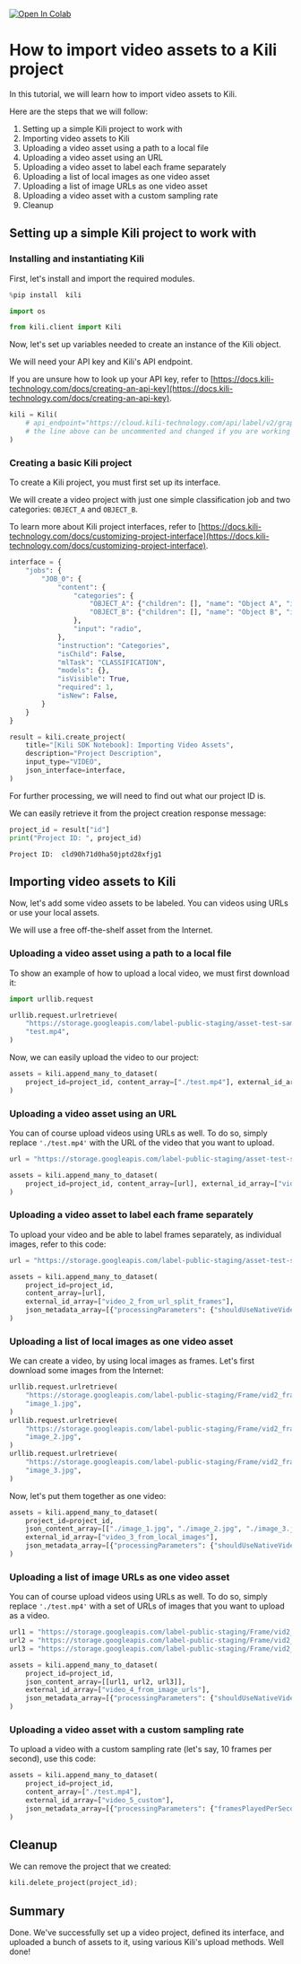 <!-- FILE AUTO GENERATED BY docs/utils.py DO NOT EDIT DIRECTLY -->
<a href="https://colab.research.google.com/github/kili-technology/kili-python-sdk/blob/main/recipes/importing_video_assets.ipynb" target="_parent"><img src="https://colab.research.google.com/assets/colab-badge.svg" alt="Open In Colab"/></a>

# How to import video assets to a Kili project

In this tutorial, we will learn how to import video assets to Kili.

Here are the steps that we will follow:

1. Setting up a simple Kili project to work with
2. Importing video assets to Kili
  1. Uploading a video asset using a path to a local file
  2. Uploading a video asset using an URL
  3. Uploading a video asset to label each frame separately
  4. Uploading a list of local images as one video asset
  5. Uploading a list of image URLs as one video asset
  6. Uploading a video asset with a custom sampling rate
3. Cleanup

## Setting up a simple Kili project to work with

### Installing and instantiating Kili

First, let's install and import the required modules.


```python
%pip install  kili
```


```python
import os

from kili.client import Kili
```

Now, let's set up variables needed to create an instance of the Kili object.

We will need your API key and Kili's API endpoint.

If you are unsure how to look up your API key, refer to [https://docs.kili-technology.com/docs/creating-an-api-key](https://docs.kili-technology.com/docs/creating-an-api-key).


```python
kili = Kili(
    # api_endpoint="https://cloud.kili-technology.com/api/label/v2/graphql",
    # the line above can be uncommented and changed if you are working with an on-premise version of Kili
)
```

### Creating a basic Kili project

To create a Kili project, you must first set up its interface.

We will create a video project with just one simple classification job and two categories: `OBJECT_A` and `OBJECT_B`.

To learn more about Kili project interfaces, refer to [https://docs.kili-technology.com/docs/customizing-project-interface](https://docs.kili-technology.com/docs/customizing-project-interface).


```python
interface = {
    "jobs": {
        "JOB_0": {
            "content": {
                "categories": {
                    "OBJECT_A": {"children": [], "name": "Object A", "id": "category3"},
                    "OBJECT_B": {"children": [], "name": "Object B", "id": "category4"},
                },
                "input": "radio",
            },
            "instruction": "Categories",
            "isChild": False,
            "mlTask": "CLASSIFICATION",
            "models": {},
            "isVisible": True,
            "required": 1,
            "isNew": False,
        }
    }
}

result = kili.create_project(
    title="[Kili SDK Notebook]: Importing Video Assets",
    description="Project Description",
    input_type="VIDEO",
    json_interface=interface,
)
```

For further processing, we will need to find out what our project ID is.

We can easily retrieve it from the project creation response message:


```python
project_id = result["id"]
print("Project ID: ", project_id)
```

    Project ID:  cld90h71d0ha50jptd28xfjg1


## Importing video assets to Kili

Now, let's add some video assets to be labeled.
You can videos using URLs or use your local assets.

We will use a free off-the-shelf asset from the Internet.

### Uploading a video asset using a path to a local file

To show an example of how to upload a local video, we must first download it:


```python
import urllib.request

urllib.request.urlretrieve(
    "https://storage.googleapis.com/label-public-staging/asset-test-sample/video/short_video.mp4",
    "test.mp4",
)
```

Now, we can easily upload the video to our project:


```python
assets = kili.append_many_to_dataset(
    project_id=project_id, content_array=["./test.mp4"], external_id_array=["video_1_from_local"]
)
```

### Uploading a video asset using an URL

You can of course upload videos using URLs as well. To do so, simply replace `'./test.mp4'` with the URL of the video that you want to upload.


```python
url = "https://storage.googleapis.com/label-public-staging/asset-test-sample/video/short_video.mp4"

assets = kili.append_many_to_dataset(
    project_id=project_id, content_array=[url], external_id_array=["video_2_from_url"]
)
```

### Uploading a video asset to label each frame separately

To upload your video and be able to label frames separately, as individual images, refer to this code:


```python
url = "https://storage.googleapis.com/label-public-staging/asset-test-sample/video/short_video.mp4"

assets = kili.append_many_to_dataset(
    project_id=project_id,
    content_array=[url],
    external_id_array=["video_2_from_url_split_frames"],
    json_metadata_array=[{"processingParameters": {"shouldUseNativeVideo": False}}],
)
```

### Uploading a list of local images as one video asset

We can create a video, by using local images as frames. Let's first download some images from the Internet:


```python
urllib.request.urlretrieve(
    "https://storage.googleapis.com/label-public-staging/Frame/vid2_frame/video2-img000001.jpg",
    "image_1.jpg",
)
urllib.request.urlretrieve(
    "https://storage.googleapis.com/label-public-staging/Frame/vid2_frame/video2-img000002.jpg",
    "image_2.jpg",
)
urllib.request.urlretrieve(
    "https://storage.googleapis.com/label-public-staging/Frame/vid2_frame/video2-img000003.jpg",
    "image_3.jpg",
)
```

Now, let's put them together as one video:


```python
assets = kili.append_many_to_dataset(
    project_id=project_id,
    json_content_array=[["./image_1.jpg", "./image_2.jpg", "./image_3.jpg"]],
    external_id_array=["video_3_from_local_images"],
    json_metadata_array=[{"processingParameters": {"shouldUseNativeVideo": False}}],
)
```

### Uploading a list of image URLs as one video asset

You can of course upload videos using URLs as well. To do so, simply replace `'./test.mp4'` with a set of URLs of images that you want to upload as a video.


```python
url1 = "https://storage.googleapis.com/label-public-staging/Frame/vid2_frame/video2-img000001.jpg"
url2 = "https://storage.googleapis.com/label-public-staging/Frame/vid2_frame/video2-img000002.jpg"
url3 = "https://storage.googleapis.com/label-public-staging/Frame/vid2_frame/video2-img000003.jpg"

assets = kili.append_many_to_dataset(
    project_id=project_id,
    json_content_array=[[url1, url2, url3]],
    external_id_array=["video_4_from_image_urls"],
    json_metadata_array=[{"processingParameters": {"shouldUseNativeVideo": False}}],
)
```

### Uploading a video asset with a custom sampling rate

To upload a video with a custom sampling rate (let's say, 10 frames per second), use this code:


```python
assets = kili.append_many_to_dataset(
    project_id=project_id,
    content_array=["./test.mp4"],
    external_id_array=["video_5_custom"],
    json_metadata_array=[{"processingParameters": {"framesPlayedPerSecond": 10}}],
)
```

## Cleanup

We can remove the project that we created:


```python
kili.delete_project(project_id);
```

## Summary

Done. We've successfully set up a video project, defined its interface, and uploaded a bunch of assets to it, using various Kili's upload methods. Well done!
